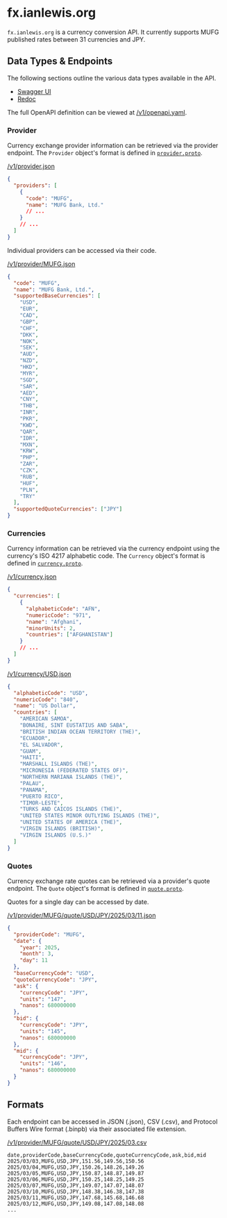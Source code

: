 # fx.ianlewis.org

`fx.ianlewis.org` is a currency conversion API. It currently supports MUFG published rates between 31 currencies and JPY.

## Data Types & Endpoints

The following sections outline the various data types available in the API.

- [Swagger UI](https://petstore.swagger.io/?url=https://fx.ianlewis.org/v1/openapi.yaml)
- [Redoc](https://redocly.github.io/redoc/?url=https://fx.ianlewis.org/v1/openapi.yaml)

The full OpenAPI definition can be viewed at [/v1/openapi.yaml](/v1/openapi.yaml).

### Provider

Currency exchange provider information can be retrieved via the provider endpoint. The `Provider` object's format is defined in [`provider.proto`](https://github.com/ianlewis/fx/blob/main/fx/provider.proto).

[/v1/provider.json](/v1/provider.json)

```json
{
  "providers": [
    {
      "code": "MUFG",
      "name": "MUFG Bank, Ltd."
      // ...
    }
    // ...
  ]
}
```

Individual providers can be accessed via their code.

[/v1/provider/MUFG.json](/v1/provider/MUFG.json)

```json
{
  "code": "MUFG",
  "name": "MUFG Bank, Ltd.",
  "supportedBaseCurrencies": [
    "USD",
    "EUR",
    "CAD",
    "GBP",
    "CHF",
    "DKK",
    "NOK",
    "SEK",
    "AUD",
    "NZD",
    "HKD",
    "MYR",
    "SGD",
    "SAR",
    "AED",
    "CNY",
    "THB",
    "INR",
    "PKR",
    "KWD",
    "QAR",
    "IDR",
    "MXN",
    "KRW",
    "PHP",
    "ZAR",
    "CZK",
    "RUB",
    "HUF",
    "PLN",
    "TRY"
  ],
  "supportedQuoteCurrencies": ["JPY"]
}
```

### Currencies

Currency information can be retrieved via the currency endpoint using the currency's ISO 4217 alphabetic code. The `Currency` object's format is defined in [`currency.proto`](https://github.com/ianlewis/fx/blob/main/fx/currency.proto).

[/v1/currency.json](/v1/currency.json)

```json
{
  "currencies": [
    {
      "alphabeticCode": "AFN",
      "numericCode": "971",
      "name": "Afghani",
      "minorUnits": 2,
      "countries": ["AFGHANISTAN"]
    }
    // ...
  ]
}
```

[/v1/currency/USD.json](/v1/currency/USD.json)

```json
{
  "alphabeticCode": "USD",
  "numericCode": "840",
  "name": "US Dollar",
  "countries": [
    "AMERICAN SAMOA",
    "BONAIRE, SINT EUSTATIUS AND SABA",
    "BRITISH INDIAN OCEAN TERRITORY (THE)",
    "ECUADOR",
    "EL SALVADOR",
    "GUAM",
    "HAITI",
    "MARSHALL ISLANDS (THE)",
    "MICRONESIA (FEDERATED STATES OF)",
    "NORTHERN MARIANA ISLANDS (THE)",
    "PALAU",
    "PANAMA",
    "PUERTO RICO",
    "TIMOR-LESTE",
    "TURKS AND CAICOS ISLANDS (THE)",
    "UNITED STATES MINOR OUTLYING ISLANDS (THE)",
    "UNITED STATES OF AMERICA (THE)",
    "VIRGIN ISLANDS (BRITISH)",
    "VIRGIN ISLANDS (U.S.)"
  ]
}
```

### Quotes

Currency exchange rate quotes can be retrieved via a provider's quote endpoint. The `Quote` object's format is defined in [`quote.proto`](https://github.com/ianlewis/fx/blob/main/fx/quote.proto).

Quotes for a single day can be accessed by date.

[/v1/provider/MUFG/quote/USD/JPY/2025/03/11.json](/v1/provider/MUFG/quote/USD/JPY/2025/03/11.json)

```json
{
  "providerCode": "MUFG",
  "date": {
    "year": 2025,
    "month": 3,
    "day": 11
  },
  "baseCurrencyCode": "USD",
  "quoteCurrencyCode": "JPY",
  "ask": {
    "currencyCode": "JPY",
    "units": "147",
    "nanos": 680000000
  },
  "bid": {
    "currencyCode": "JPY",
    "units": "145",
    "nanos": 680000000
  },
  "mid": {
    "currencyCode": "JPY",
    "units": "146",
    "nanos": 680000000
  }
}
```

## Formats

Each endpoint can be accessed in JSON (.json), CSV (.csv), and Protocol Buffers Wire format (.binpb) via their associated file extension.

[/v1/provider/MUFG/quote/USD/JPY/2025/03.csv](/v1/provider/MUFG/quote/USD/JPY/2025/03.csv)

```csv
date,providerCode,baseCurrencyCode,quoteCurrencyCode,ask,bid,mid
2025/03/03,MUFG,USD,JPY,151.56,149.56,150.56
2025/03/04,MUFG,USD,JPY,150.26,148.26,149.26
2025/03/05,MUFG,USD,JPY,150.87,148.87,149.87
2025/03/06,MUFG,USD,JPY,150.25,148.25,149.25
2025/03/07,MUFG,USD,JPY,149.07,147.07,148.07
2025/03/10,MUFG,USD,JPY,148.38,146.38,147.38
2025/03/11,MUFG,USD,JPY,147.68,145.68,146.68
2025/03/12,MUFG,USD,JPY,149.08,147.08,148.08
...
```
